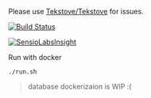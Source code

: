 Please use [Tekstove/Tekstove](https://github.com/Tekstove/Tekstove/issues) for issues.

[![Build Status](https://travis-ci.org/Tekstove/Tekstove-api.svg?branch=master)](https://travis-ci.org/Tekstove/Tekstove-api)

[![SensioLabsInsight](https://insight.sensiolabs.com/projects/432f818a-5b3e-41c2-a8a7-be070638d019/big.png)](https://insight.sensiolabs.com/projects/432f818a-5b3e-41c2-a8a7-be070638d019)

Run with docker
```
./run.sh
```
> database dockerizaion is WIP :(
